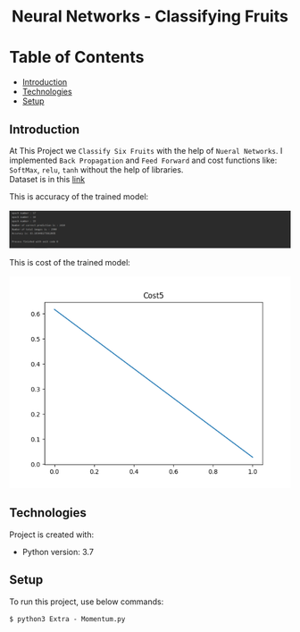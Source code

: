 # <p align="center">Neural Networks - Classifying Fruits</p> 

# Table of Contents
- [Introduction](https://github.com/mohammadtavakoli78/Computational-Intelligence/tree/master/Project%201%20(Neural%20Networks%20-%20Classifying%20Fruits)#introduction)
- [Technologies](https://github.com/mohammadtavakoli78/Computational-Intelligence/tree/master/Project%201%20(Neural%20Networks%20-%20Classifying%20Fruits)#technologies)
- [Setup](https://github.com/mohammadtavakoli78/Computational-Intelligence/tree/master/Project%201%20(Neural%20Networks%20-%20Classifying%20Fruits)#setup)

## Introduction
At This Project we ```Classify Six Fruits``` with the help of ```Nueral Networks```. I implemented ```Back Propagation``` and ```Feed Forward``` and cost functions like: ```SoftMax```, ```relu```, ```tanh``` without the help of libraries.<br>
Dataset is in this [link](https://github.com/mohammadtavakoli78/Computational-Intelligence/tree/master/Project%201%20(Neural%20Networks%20-%20Classifying%20Fruits)/Datasets/Fruits-360)<br>

This is accuracy of the trained model:<br><br>
![](https://github.com/mohammadtavakoli78/Computational-Intelligence/blob/master/Project%201%20(Neural%20Networks%20-%20Classifying%20Fruits)/output/6%20Classification.PNG)<br>

This is cost of the trained model:<br><br>
![](https://github.com/mohammadtavakoli78/Computational-Intelligence/blob/master/Project%201%20(Neural%20Networks%20-%20Classifying%20Fruits)/images/cost-step5.png)<br>

## Technologies
Project is created with:
* Python version: 3.7

## Setup
To run this project, use below commands:
```
$ python3 Extra - Momentum.py
```
